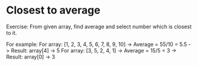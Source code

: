 # Closest to average

Exercise: From given array, find average and select number which is closest to it.

For example: 
  For array: [1, 2, 3, 4, 5, 6, 7, 8, 9, 10] -> Average = 55/10 = 5.5 -> Result: array[4] -> 5
  For array: [3, 5, 2, 4, 1] -> Average = 15/5 = 3 -> Result: array[0] -> 3
  
